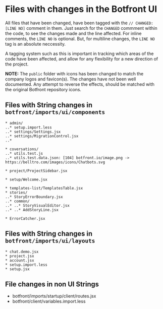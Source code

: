 # Files with changes in the Botfront UI
All files that have been changed, have been tagged with the `// CHANGED: [LINE NO]` 
comment in them. Just search for the `CHANGED` commment within the code, to see 
the changes made and the line affected. For inline comments, the `LINE NO` is 
optional. But, for multiline changes, the `LINE NO` tag is an absolute neccessity.

A tagging system such as this is important in tracking which areas of the code have 
been affected, and allow for any flexibility for a new direction of the project.

**NOTE:** The `public` folder with icons has been changed to match the company 
logos and favicon(s). The changes have not been well documented. Any attempt to 
reverse the effects, should be matched with the original Botfront repository icons.

## Files with String changes in `botfront/imports/ui/components`
```
* admin/
..* setup.import.less
..* settings/Settings.jsx
..* settings/MigrationControl.jsx
..* 

* coversations/
..* utils.test.js
..* utils.test.data.json: [104] botfront.io/image.png -> https://belltro.com/images/icons/Chatbots.svg

* project/ProjectSidebar.jsx

* setup/Welcome.jsx

* templates-list/TemplatesTable.jsx
* stories/
..* StoryErrorBoundary.jsx
..* common/
..* ..* StoryVisualEditor.jsx
..* ..* AddStoryLine.jsx

* ErrorCatcher.jsx

```

## Files with String changes in `botfront/imports/ui/layouts`
```
* chat.demo.jsx
* project.jsx
* account.jsx
* setup.import.less
* setup.jsx
```

## File changes in non UI Strings
* botfront/imports/startup/client/routes.jsx
* botfront/client/variables.import.less